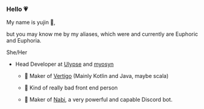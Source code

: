 ### Hello 💗

My name is yujin 🌸, 

but you may know me by my aliases, which were and currently are Euphoric and Euphoria. 

She/Her

- Head Developer at [Ulypse](https://github.com/Ulypse) and [myosyn](https://github.com/myosyn)
  
  - 🌸 Maker of [Vertigo](https://github.com/Ulypse/vertigo) (Mainly Kotlin and Java, maybe scala)
  
  - 🌸 Kind of really bad front end person

  - 🌸 Maker of [Nabi](https://github.com/myosyn/nabi), a very powerful and capable Discord bot.

  

  
